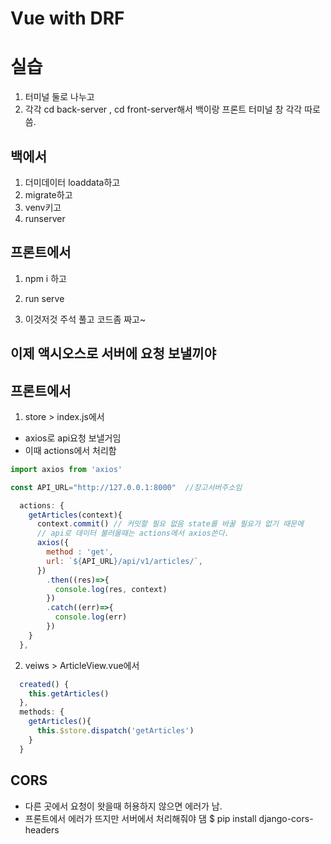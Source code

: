 # Vue with DRF

# 실습
1. 터미널 둘로 나누고
2. 각각 cd back-server , cd front-server해서 백이랑 프론트 터미널 창 각각 따로씀.

## 백에서
1. 더미데이터 loaddata하고
2. migrate하고
3. venv키고
4. runserver

## 프론트에서
1. npm i 하고
2. run serve

1. 이것저것 주석 풀고 코드좀 짜고~

## 이제 액시오스로 서버에 요청 보낼끼야
## 프론트에서 
1. store > index.js에서
- axios로 api요청 보낼거임
- 이때 actions에서 처리함
```js
import axios from 'axios'

const API_URL="http://127.0.0.1:8000"  //장고서버주소임
```
```js
  actions: {
    getArticles(context){
      context.commit() // 커밋할 필요 없음 state를 바꿀 필요가 없기 때문에
      // api로 데이터 불러올때는 actions에서 axios쓴다.
      axios({
        method : 'get',
        url: `${API_URL}/api/v1/articles/`,
      })
        .then((res)=>{
          console.log(res, context)
        })
        .catch((err)=>{
          console.log(err)
        })
    }
  },
```

2. veiws > ArticleView.vue에서
```js
  created() {
    this.getArticles()
  },
  methods: {
    getArticles(){
      this.$store.dispatch('getArticles')
    }
  }
```


## CORS
- 다른 곳에서 요청이 왓을때 허용하지 않으면 에러가 남.
- 프론트에서 에러가 뜨지만 서버에서 처리해줘야 댐
$ pip  install django-cors-headers